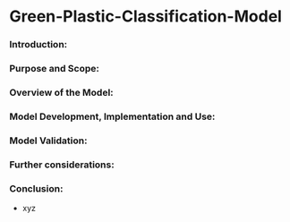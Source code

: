 # Green-Plastic-Classification-Model

### Introduction:

### Purpose and Scope:

### Overview of the Model:

### Model Development, Implementation and Use:

### Model Validation:

### Further considerations:

### Conclusion:
* xyz
